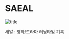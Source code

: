 # SAEAL

![title](https://github.com/usingkim/SAEAL/assets/55521930/21017674-3ce4-44d4-b8ea-9d688caa6d66)


새알 : 영화/드라마 러닝타임 기록
